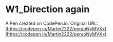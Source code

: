 # W1_Direction again

A Pen created on CodePen.io. Original URL: [https://codepen.io/Martin2222/pen/oNyMVXx](https://codepen.io/Martin2222/pen/oNyMVXx).

